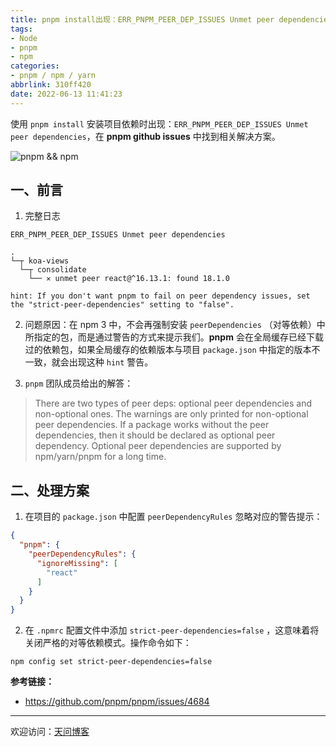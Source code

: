 ```yaml
---
title: pnpm install出现：ERR_PNPM_PEER_DEP_ISSUES Unmet peer dependencies
tags:
- Node
- pnpm
- npm
categories:
- pnpm / npm / yarn
abbrlink: 310ff420
date: 2022-06-13 11:41:23
---
```


使用 `pnpm install` 安装项目依赖时出现：`ERR_PNPM_PEER_DEP_ISSUES Unmet peer dependencies`，在 **pnpm github issues** 中找到相关解决方案。

![pnpm && npm](https://tiven.cn/static/img/img-pnpm-01-uuy8Ng5U-8RCd9KU396Kj.jpg)

<!-- more -->

## 一、前言

1. 完整日志

```text
ERR_PNPM_PEER_DEP_ISSUES Unmet peer dependencies

.
└─┬ koa-views
  └─┬ consolidate
    └── ✕ unmet peer react@^16.13.1: found 18.1.0

hint: If you don't want pnpm to fail on peer dependency issues, set the "strict-peer-dependencies" setting to "false".
```

2. 问题原因：在 npm 3 中，不会再强制安装 `peerDependencies` （对等依赖）中所指定的包，而是通过警告的方式来提示我们。**pnpm** 会在全局缓存已经下载过的依赖包，如果全局缓存的依赖版本与项目 `package.json` 中指定的版本不一致，就会出现这种 `hint` 警告。

3. `pnpm` 团队成员给出的解答：
> There are two types of peer deps: optional peer dependencies and non-optional ones. The warnings are only printed for non-optional peer dependencies. If a package works without the peer dependencies, then it should be declared as optional peer dependency. Optional peer dependencies are supported by npm/yarn/pnpm for a long time.


## 二、处理方案

1. 在项目的 `package.json` 中配置 `peerDependencyRules` 忽略对应的警告提示：

```json
{
  "pnpm": {
    "peerDependencyRules": {
      "ignoreMissing": [
        "react"
      ]
    }
  }
}
```

2. 在 `.npmrc` 配置文件中添加 `strict-peer-dependencies=false` ，这意味着将关闭严格的对等依赖模式。操作命令如下：

```shell
npm config set strict-peer-dependencies=false
```

**参考链接：**
* https://github.com/pnpm/pnpm/issues/4684

---

欢迎访问：[天问博客](https://tiven.cn/p/310ff420/ "天问博客")

